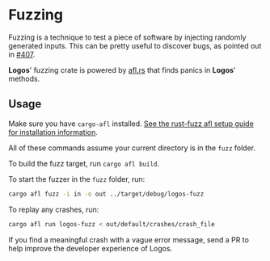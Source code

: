 # Fuzzing


Fuzzing is a technique to test a piece of software by injecting randomly generated inputs. This can be pretty useful to discover bugs, as pointed out in [#407](https://github.com/maciejhirsz/logos/pull/407).

**Logos**' fuzzing crate is powered by [afl.rs](https://github.com/rust-fuzz/afl.rs) that
finds panics in **Logos**' methods.

## Usage

Make sure you have `cargo-afl` installed. [See the rust-fuzz afl setup guide for installation information](https://rust-fuzz.github.io/book/afl/setup.html).

All of these commands assume your current directory is in the `fuzz` folder.

To build the fuzz target, run `cargo afl build`.

To start the fuzzer in the `fuzz` folder, run:

```sh
cargo afl fuzz -i in -o out ../target/debug/logos-fuzz
```

To replay any crashes, run:

```sh
cargo afl run logos-fuzz < out/default/crashes/crash_file
```

If you find a meaningful crash with a vague error message, send a PR to
help improve the developer experience of Logos.
